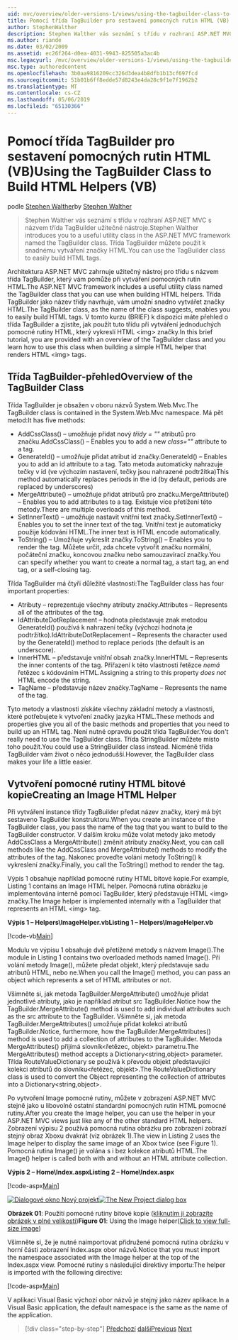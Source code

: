 ```yaml
---
uid: mvc/overview/older-versions-1/views/using-the-tagbuilder-class-to-build-html-helpers-vb
title: Pomocí třída TagBuilder pro sestavení pomocných rutin HTML (VB) | Dokumentace Microsoftu
author: StephenWalther
description: Stephen Walther vás seznámí s třídu v rozhraní ASP.NET MVC s názvem třída TagBuilder užitečné nástroje. Třída TagBuilder pro můžete snadno použít...
ms.author: riande
ms.date: 03/02/2009
ms.assetid: ec26f264-d0ea-4031-9943-825505a3ac4b
msc.legacyurl: /mvc/overview/older-versions-1/views/using-the-tagbuilder-class-to-build-html-helpers-vb
msc.type: authoredcontent
ms.openlocfilehash: 3b0aa9816209cc326d3dea4b8dfb1b13cf697fcd
ms.sourcegitcommit: 51b01b6ff8edde57d8243e4da28c9f1e7f1962b2
ms.translationtype: MT
ms.contentlocale: cs-CZ
ms.lasthandoff: 05/06/2019
ms.locfileid: "65130366"
---
```

# <a name="using-the-tagbuilder-class-to-build-html-helpers-vb"></a><span data-ttu-id="3e9cc-104">Pomocí třída TagBuilder pro sestavení pomocných rutin HTML (VB)</span><span class="sxs-lookup"><span data-stu-id="3e9cc-104">Using the TagBuilder Class to Build HTML Helpers (VB)</span></span>

<span data-ttu-id="3e9cc-105">podle [Stephen Walther](https://github.com/StephenWalther)</span><span class="sxs-lookup"><span data-stu-id="3e9cc-105">by [Stephen Walther](https://github.com/StephenWalther)</span></span>

> <span data-ttu-id="3e9cc-106">Stephen Walther vás seznámí s třídu v rozhraní ASP.NET MVC s názvem třída TagBuilder užitečné nástroje.</span><span class="sxs-lookup"><span data-stu-id="3e9cc-106">Stephen Walther introduces you to a useful utility class in the ASP.NET MVC framework named the TagBuilder class.</span></span> <span data-ttu-id="3e9cc-107">Třída TagBuilder můžete použít k snadnému vytváření značky HTML.</span><span class="sxs-lookup"><span data-stu-id="3e9cc-107">You can use the TagBuilder class to easily build HTML tags.</span></span>

<span data-ttu-id="3e9cc-108">Architektura ASP.NET MVC zahrnuje užitečný nástroj pro třídu s názvem třída TagBuilder, který vám pomůže při vytváření pomocných rutin HTML.</span><span class="sxs-lookup"><span data-stu-id="3e9cc-108">The ASP.NET MVC framework includes a useful utility class named the TagBuilder class that you can use when building HTML helpers.</span></span> <span data-ttu-id="3e9cc-109">Třída TagBuilder jako název třídy navrhuje, vám umožní snadno vytvářet značky HTML.</span><span class="sxs-lookup"><span data-stu-id="3e9cc-109">The TagBuilder class, as the name of the class suggests, enables you to easily build HTML tags.</span></span> <span data-ttu-id="3e9cc-110">V tomto kurzu (BRIEF) k dispozici máte přehled o třída TagBuilder a zjistíte, jak použít tuto třídu při vytváření jednoduchých pomocné rutiny HTML, který vykreslí HTML &lt;img&gt; značky.</span><span class="sxs-lookup"><span data-stu-id="3e9cc-110">In this brief tutorial, you are provided with an overview of the TagBuilder class and you learn how to use this class when building a simple HTML helper that renders HTML &lt;img&gt; tags.</span></span>

## <a name="overview-of-the-tagbuilder-class"></a><span data-ttu-id="3e9cc-111">Třída TagBuilder-přehled</span><span class="sxs-lookup"><span data-stu-id="3e9cc-111">Overview of the TagBuilder Class</span></span>

<span data-ttu-id="3e9cc-112">Třída TagBuilder je obsažen v oboru názvů System.Web.Mvc.</span><span class="sxs-lookup"><span data-stu-id="3e9cc-112">The TagBuilder class is contained in the System.Web.Mvc namespace.</span></span> <span data-ttu-id="3e9cc-113">Má pět metod:</span><span class="sxs-lookup"><span data-stu-id="3e9cc-113">It has five methods:</span></span>

- <span data-ttu-id="3e9cc-114">AddCssClass() – umožňuje přidat nový *třídy = ""* atributů pro značku.</span><span class="sxs-lookup"><span data-stu-id="3e9cc-114">AddCssClass() – Enables you to add a new *class=""* attribute to a tag.</span></span>
- <span data-ttu-id="3e9cc-115">GenerateId() – umožňuje přidat atribut id značky.</span><span class="sxs-lookup"><span data-stu-id="3e9cc-115">GenerateId() – Enables you to add an id attribute to a tag.</span></span> <span data-ttu-id="3e9cc-116">Tato metoda automaticky nahrazuje tečky v id (ve výchozím nastavení, tečky jsou nahrazené podtržítka)</span><span class="sxs-lookup"><span data-stu-id="3e9cc-116">This method automatically replaces periods in the id (by default, periods are replaced by underscores)</span></span>
- <span data-ttu-id="3e9cc-117">MergeAttribute() – umožňuje přidat atributů pro značku.</span><span class="sxs-lookup"><span data-stu-id="3e9cc-117">MergeAttribute() – Enables you to add attributes to a tag.</span></span> <span data-ttu-id="3e9cc-118">Existuje více přetížení této metody.</span><span class="sxs-lookup"><span data-stu-id="3e9cc-118">There are multiple overloads of this method.</span></span>
- <span data-ttu-id="3e9cc-119">SetInnerText() – umožňuje nastavit vnitřní text značky.</span><span class="sxs-lookup"><span data-stu-id="3e9cc-119">SetInnerText() – Enables you to set the inner text of the tag.</span></span> <span data-ttu-id="3e9cc-120">Vnitřní text je automaticky použije kódování HTML.</span><span class="sxs-lookup"><span data-stu-id="3e9cc-120">The inner text is HTML encode automatically.</span></span>
- <span data-ttu-id="3e9cc-121">ToString() – Umožňuje vykreslit značky.</span><span class="sxs-lookup"><span data-stu-id="3e9cc-121">ToString() – Enables you to render the tag.</span></span> <span data-ttu-id="3e9cc-122">Můžete určit, zda chcete vytvořit značku normální, počáteční značku, koncovou značku nebo samouzavírací značky.</span><span class="sxs-lookup"><span data-stu-id="3e9cc-122">You can specify whether you want to create a normal tag, a start tag, an end tag, or a self-closing tag.</span></span>

<span data-ttu-id="3e9cc-123">Třída TagBuilder má čtyři důležité vlastnosti:</span><span class="sxs-lookup"><span data-stu-id="3e9cc-123">The TagBuilder class has four important properties:</span></span>

- <span data-ttu-id="3e9cc-124">Atributy – reprezentuje všechny atributy značky.</span><span class="sxs-lookup"><span data-stu-id="3e9cc-124">Attributes – Represents all of the attributes of the tag.</span></span>
- <span data-ttu-id="3e9cc-125">IdAttributeDotReplacement – hodnota představuje znak metodou GenerateId() používá k nahrazení tečky (výchozí hodnota je podtržítko).</span><span class="sxs-lookup"><span data-stu-id="3e9cc-125">IdAttributeDotReplacement – Represents the character used by the GenerateId() method to replace periods (the default is an underscore).</span></span>
- <span data-ttu-id="3e9cc-126">InnerHTML – představuje vnitřní obsah značky.</span><span class="sxs-lookup"><span data-stu-id="3e9cc-126">InnerHTML – Represents the inner contents of the tag.</span></span> <span data-ttu-id="3e9cc-127">Přiřazení k této vlastnosti řetězce *nemá* řetězec s kódováním HTML.</span><span class="sxs-lookup"><span data-stu-id="3e9cc-127">Assigning a string to this property *does not* HTML encode the string.</span></span>
- <span data-ttu-id="3e9cc-128">TagName – představuje název značky.</span><span class="sxs-lookup"><span data-stu-id="3e9cc-128">TagName – Represents the name of the tag.</span></span>

<span data-ttu-id="3e9cc-129">Tyto metody a vlastnosti získáte všechny základní metody a vlastnosti, které potřebujete k vytvoření značky jazyka HTML.</span><span class="sxs-lookup"><span data-stu-id="3e9cc-129">These methods and properties give you all of the basic methods and properties that you need to build up an HTML tag.</span></span> <span data-ttu-id="3e9cc-130">Není nutné opravdu použít třída TagBuilder.</span><span class="sxs-lookup"><span data-stu-id="3e9cc-130">You don't really need to use the TagBuilder class.</span></span> <span data-ttu-id="3e9cc-131">Třída StringBuilder můžete místo toho použít.</span><span class="sxs-lookup"><span data-stu-id="3e9cc-131">You could use a StringBuilder class instead.</span></span> <span data-ttu-id="3e9cc-132">Nicméně třída TagBuilder vám život o něco jednodušší.</span><span class="sxs-lookup"><span data-stu-id="3e9cc-132">However, the TagBuilder class makes your life a little easier.</span></span>

## <a name="creating-an-image-html-helper"></a><span data-ttu-id="3e9cc-133">Vytvoření pomocné rutiny HTML bitové kopie</span><span class="sxs-lookup"><span data-stu-id="3e9cc-133">Creating an Image HTML Helper</span></span>

<span data-ttu-id="3e9cc-134">Při vytváření instance třídy TagBuilder předat název značky, který má být sestaveno TagBuilder konstruktoru.</span><span class="sxs-lookup"><span data-stu-id="3e9cc-134">When you create an instance of the TagBuilder class, you pass the name of the tag that you want to build to the TagBuilder constructor.</span></span> <span data-ttu-id="3e9cc-135">V dalším kroku může volat metody jako metody AddCssClass a MergeAttribute() změnit atributy značky.</span><span class="sxs-lookup"><span data-stu-id="3e9cc-135">Next, you can call methods like the AddCssClass and MergeAttribute() methods to modify the attributes of the tag.</span></span> <span data-ttu-id="3e9cc-136">Nakonec proveďte volání metody ToString() k vykreslení značky.</span><span class="sxs-lookup"><span data-stu-id="3e9cc-136">Finally, you call the ToString() method to render the tag.</span></span>

<span data-ttu-id="3e9cc-137">Výpis 1 obsahuje například pomocné rutiny HTML bitové kopie.</span><span class="sxs-lookup"><span data-stu-id="3e9cc-137">For example, Listing 1 contains an Image HTML helper.</span></span> <span data-ttu-id="3e9cc-138">Pomocná rutina obrázku je implementována interně pomocí TagBuilder, který představuje HTML &lt;img&gt; značky.</span><span class="sxs-lookup"><span data-stu-id="3e9cc-138">The Image helper is implemented internally with a TagBuilder that represents an HTML &lt;img&gt; tag.</span></span>

<span data-ttu-id="3e9cc-139">**Výpis 1 – Helpers\ImageHelper.vb**</span><span class="sxs-lookup"><span data-stu-id="3e9cc-139">**Listing 1 – Helpers\ImageHelper.vb**</span></span>

[!code-vb[Main](using-the-tagbuilder-class-to-build-html-helpers-vb/samples/sample1.vb)]

<span data-ttu-id="3e9cc-140">Modulu ve výpisu 1 obsahuje dvě přetížené metody s názvem Image().</span><span class="sxs-lookup"><span data-stu-id="3e9cc-140">The module in Listing 1 contains two overloaded methods named Image().</span></span> <span data-ttu-id="3e9cc-141">Při volání metody Image(), můžete předat objekt, který představuje sadu atributů HTML, nebo ne.</span><span class="sxs-lookup"><span data-stu-id="3e9cc-141">When you call the Image() method, you can pass an object which represents a set of HTML attributes or not.</span></span>

<span data-ttu-id="3e9cc-142">Všimněte si, jak metoda TagBuilder.MergeAttribute() umožňuje přidat jednotlivé atributy, jako je například atribut src TagBuilder.</span><span class="sxs-lookup"><span data-stu-id="3e9cc-142">Notice how the TagBuilder.MergeAttribute() method is used to add individual attributes such as the src attribute to the TagBuilder.</span></span> <span data-ttu-id="3e9cc-143">Všimněte si, jak metoda TagBuilder.MergeAttributes() umožňuje přidat kolekci atributů TagBuilder.</span><span class="sxs-lookup"><span data-stu-id="3e9cc-143">Notice, furthermore, how the TagBuilder.MergeAttributes() method is used to add a collection of attributes to the TagBuilder.</span></span> <span data-ttu-id="3e9cc-144">Metoda MergeAttributes() přijímá slovník&lt;řetězec, objekt&gt; parametru.</span><span class="sxs-lookup"><span data-stu-id="3e9cc-144">The MergeAttributes() method accepts a Dictionary&lt;string,object&gt; parameter.</span></span> <span data-ttu-id="3e9cc-145">Třída RouteValueDictionary se používá k převodu objekt představující kolekci atributů do slovníku&lt;řetězec, objekt&gt;.</span><span class="sxs-lookup"><span data-stu-id="3e9cc-145">The RouteValueDictionary class is used to convert the Object representing the collection of attributes into a Dictionary&lt;string,object&gt;.</span></span>

<span data-ttu-id="3e9cc-146">Po vytvoření Image pomocné rutiny, můžete v zobrazení ASP.NET MVC stejně jako u libovolné ostatní standardní pomocných rutin HTML pomocné rutiny.</span><span class="sxs-lookup"><span data-stu-id="3e9cc-146">After you create the Image helper, you can use the helper in your ASP.NET MVC views just like any of the other standard HTML helpers.</span></span> <span data-ttu-id="3e9cc-147">Zobrazení výpisu 2 používá pomocná rutina obrázku pro zobrazení zobrazí stejný obraz Xboxu dvakrát (viz obrázek 1).</span><span class="sxs-lookup"><span data-stu-id="3e9cc-147">The view in Listing 2 uses the Image helper to display the same image of an Xbox twice (see Figure 1).</span></span> <span data-ttu-id="3e9cc-148">Pomocná rutina Image() je volána s i bez kolekce atributů HTML.</span><span class="sxs-lookup"><span data-stu-id="3e9cc-148">The Image() helper is called both with and without an HTML attribute collection.</span></span>

<span data-ttu-id="3e9cc-149">**Výpis 2 – Home\Index.aspx**</span><span class="sxs-lookup"><span data-stu-id="3e9cc-149">**Listing 2 – Home\Index.aspx**</span></span>

[!code-aspx[Main](using-the-tagbuilder-class-to-build-html-helpers-vb/samples/sample2.aspx)]

<span data-ttu-id="3e9cc-150">[![Dialogové okno Nový projekt](using-the-tagbuilder-class-to-build-html-helpers-vb/_static/image1.jpg)](using-the-tagbuilder-class-to-build-html-helpers-vb/_static/image1.png)</span><span class="sxs-lookup"><span data-stu-id="3e9cc-150">[![The New Project dialog box](using-the-tagbuilder-class-to-build-html-helpers-vb/_static/image1.jpg)](using-the-tagbuilder-class-to-build-html-helpers-vb/_static/image1.png)</span></span>

<span data-ttu-id="3e9cc-151">**Obrázek 01**: Použití pomocné rutiny bitové kopie ([kliknutím ji zobrazíte obrázek v plné velikosti](using-the-tagbuilder-class-to-build-html-helpers-vb/_static/image2.png))</span><span class="sxs-lookup"><span data-stu-id="3e9cc-151">**Figure 01**: Using the Image helper([Click to view full-size image](using-the-tagbuilder-class-to-build-html-helpers-vb/_static/image2.png))</span></span>

<span data-ttu-id="3e9cc-152">Všimněte si, že je nutné naimportovat přidružené pomocná rutina obrázku v horní části zobrazení Index.aspx obor názvů.</span><span class="sxs-lookup"><span data-stu-id="3e9cc-152">Notice that you must import the namespace associated with the Image helper at the top of the Index.aspx view.</span></span> <span data-ttu-id="3e9cc-153">Pomocné rutiny s následující direktivy importu:</span><span class="sxs-lookup"><span data-stu-id="3e9cc-153">The helper is imported with the following directive:</span></span>

[!code-aspx[Main](using-the-tagbuilder-class-to-build-html-helpers-vb/samples/sample3.aspx)]

<span data-ttu-id="3e9cc-154">V aplikaci Visual Basic výchozí obor názvů je stejný jako název aplikace.</span><span class="sxs-lookup"><span data-stu-id="3e9cc-154">In a Visual Basic application, the default namespace is the same as the name of the application.</span></span>

> [!div class="step-by-step"]
> <span data-ttu-id="3e9cc-155">[Předchozí](creating-custom-html-helpers-vb.md)
> [další](creating-page-layouts-with-view-master-pages-vb.md)</span><span class="sxs-lookup"><span data-stu-id="3e9cc-155">[Previous](creating-custom-html-helpers-vb.md)
[Next](creating-page-layouts-with-view-master-pages-vb.md)</span></span>
